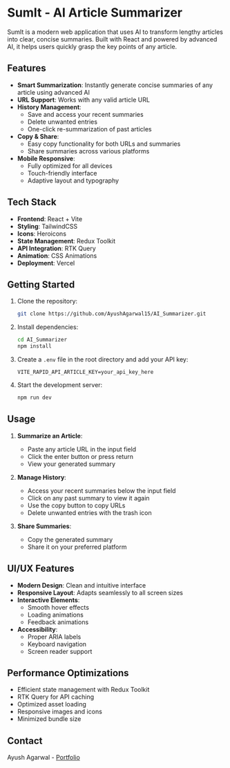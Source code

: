 # SumIt - AI Article Summarizer

SumIt is a modern web application that uses AI to transform lengthy articles into clear, concise summaries. Built with React and powered by advanced AI, it helps users quickly grasp the key points of any article.

## Features

- **Smart Summarization**: Instantly generate concise summaries of any article using advanced AI
- **URL Support**: Works with any valid article URL
- **History Management**:
  - Save and access your recent summaries
  - Delete unwanted entries
  - One-click re-summarization of past articles
- **Copy & Share**:
  - Easy copy functionality for both URLs and summaries
  - Share summaries across various platforms
- **Mobile Responsive**:
  - Fully optimized for all devices
  - Touch-friendly interface
  - Adaptive layout and typography

## Tech Stack

- **Frontend**: React + Vite
- **Styling**: TailwindCSS
- **Icons**: Heroicons
- **State Management**: Redux Toolkit
- **API Integration**: RTK Query
- **Animation**: CSS Animations
- **Deployment**: Vercel

## Getting Started

1. Clone the repository:

   ```bash
   git clone https://github.com/AyushAgarwal15/AI_Summarizer.git
   ```

2. Install dependencies:

   ```bash
   cd AI_Summarizer
   npm install
   ```

3. Create a `.env` file in the root directory and add your API key:

   ```env
   VITE_RAPID_API_ARTICLE_KEY=your_api_key_here
   ```

4. Start the development server:
   ```bash
   npm run dev
   ```

## Usage

1. **Summarize an Article**:

   - Paste any article URL in the input field
   - Click the enter button or press return
   - View your generated summary

2. **Manage History**:

   - Access your recent summaries below the input field
   - Click on any past summary to view it again
   - Use the copy button to copy URLs
   - Delete unwanted entries with the trash icon

3. **Share Summaries**:
   - Copy the generated summary
   - Share it on your preferred platform

## UI/UX Features

- **Modern Design**: Clean and intuitive interface
- **Responsive Layout**: Adapts seamlessly to all screen sizes
- **Interactive Elements**:
  - Smooth hover effects
  - Loading animations
  - Feedback animations
- **Accessibility**:
  - Proper ARIA labels
  - Keyboard navigation
  - Screen reader support

## Performance Optimizations

- Efficient state management with Redux Toolkit
- RTK Query for API caching
- Optimized asset loading
- Responsive images and icons
- Minimized bundle size

## Contact

Ayush Agarwal - [Portfolio](https://ayushagarwal.vercel.app/)
